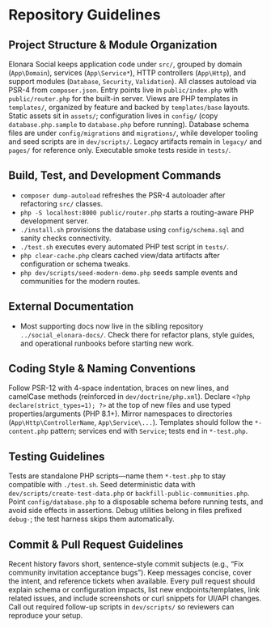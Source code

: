 # Repository Guidelines

## Project Structure & Module Organization
Elonara Social keeps application code under `src/`, grouped by domain (`App\Domain`), services (`App\Service*`), HTTP controllers (`App\Http`), and support modules (`Database`, `Security`, `Validation`). All classes autoload via PSR-4 from `composer.json`. Entry points live in `public/index.php` with `public/router.php` for the built-in server. Views are PHP templates in `templates/`, organized by feature and backed by `templates/base` layouts. Static assets sit in `assets/`; configuration lives in `config/` (copy `database.php.sample` to `database.php` before running). Database schema files are under `config/migrations` and `migrations/`, while developer tooling and seed scripts are in `dev/scripts/`. Legacy artifacts remain in `legacy/` and `pages/` for reference only. Executable smoke tests reside in `tests/`.

## Build, Test, and Development Commands
- `composer dump-autoload` refreshes the PSR-4 autoloader after refactoring `src/` classes.
- `php -S localhost:8000 public/router.php` starts a routing-aware PHP development server.
- `./install.sh` provisions the database using `config/schema.sql` and sanity checks connectivity.
- `./test.sh` executes every automated PHP test script in `tests/`.
- `php clear-cache.php` clears cached view/data artifacts after configuration or schema tweaks.
- `php dev/scripts/seed-modern-demo.php` seeds sample events and communities for the modern routes.

## External Documentation
- Most supporting docs now live in the sibling repository `../social_elonara-docs/`. Check there for refactor plans, style guides, and operational runbooks before starting new work.

## Coding Style & Naming Conventions
Follow PSR-12 with 4-space indentation, braces on new lines, and camelCase methods (reinforced in `dev/doctrine/php.xml`). Declare `<?php declare(strict_types=1); ?>` at the top of new files and use typed properties/arguments (PHP 8.1+). Mirror namespaces to directories (`App\Http\ControllerName`, `App\Service\...`). Templates should follow the `*-content.php` pattern; services end with `Service`; tests end in `*-test.php`.

## Testing Guidelines
Tests are standalone PHP scripts—name them `*-test.php` to stay compatible with `./test.sh`. Seed deterministic data with `dev/scripts/create-test-data.php` or `backfill-public-communities.php`. Point `config/database.php` to a disposable schema before running tests, and avoid side effects in assertions. Debug utilities belong in files prefixed `debug-`; the test harness skips them automatically.

## Commit & Pull Request Guidelines
Recent history favors short, sentence-style commit subjects (e.g., “Fix community invitation acceptance bugs”). Keep messages concise, cover the intent, and reference tickets when available. Every pull request should explain schema or configuration impacts, list new endpoints/templates, link related issues, and include screenshots or curl snippets for UI/API changes. Call out required follow-up scripts in `dev/scripts/` so reviewers can reproduce your setup.
